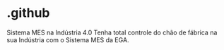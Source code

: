 # .github
Sistema MES na Indústria 4.0 Tenha total controle do chão de fábrica na sua Indústria com o Sistema MES da EGA. 

